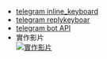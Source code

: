 * [telegram inline_keyboard](https://core.telegram.org/bots/api/#inlinekeyboardbutton)
* [telegram replykeyboar](https://core.telegram.org/bots/api/#replykeyboardmarkup)
* [telegram bot API ](https://core.telegram.org/bots/api)
* 實作影片    
[![實作影片](http://img.youtube.com/vi/2iVOSPBICsA/0.jpg)](https://www.youtube.com/watch?v=2iVOSPBICsA)
